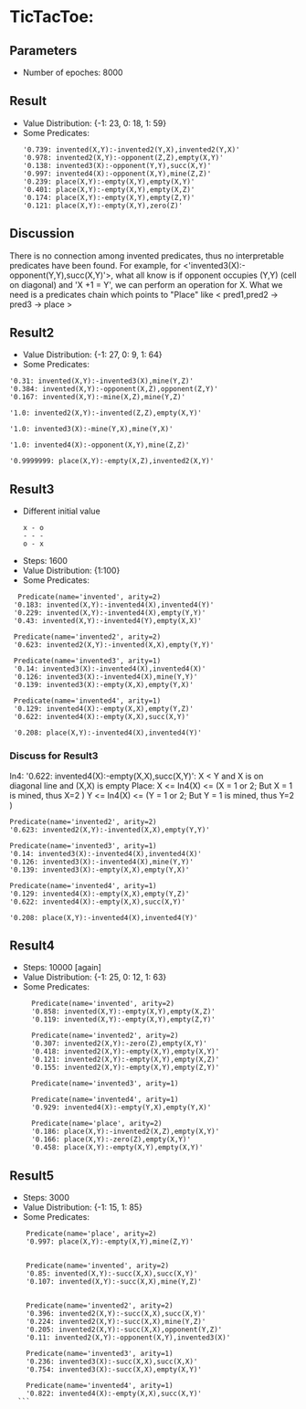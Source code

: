 # TicTacToe:
## Parameters
 - Number of epoches: 8000

## Result
 -  Value Distribution: {-1: 23, 0: 18, 1: 59}
 -  Some Predicates:
    ```
    '0.739: invented(X,Y):-invented2(Y,X),invented2(Y,X)'
    '0.978: invented2(X,Y):-opponent(Z,Z),empty(X,Y)'
    '0.138: invented3(X):-opponent(Y,Y),succ(X,Y)'
    '0.997: invented4(X):-opponent(X,Y),mine(Z,Z)'
    '0.239: place(X,Y):-empty(X,Y),empty(X,Y)'
    '0.401: place(X,Y):-empty(X,Y),empty(X,Z)'
    '0.174: place(X,Y):-empty(X,Y),empty(Z,Y)'
    '0.121: place(X,Y):-empty(X,Y),zero(Z)'
    ```

## Discussion
There is no connection among invented predicates, thus no interpretable predicates have been found. For example, for <'invented3(X):-opponent(Y,Y),succ(X,Y)'>, what all know is if opponent occupies (Y,Y) (cell on diagonal) and 'X +1 = Y', we can perform an operation for X. What we need is a predicates chain which points to "Place" like < pred1,pred2 -> pred3 -> place >


## Result2
 - Value Distribution:  {-1: 27, 0: 9, 1: 64}
 -  Some Predicates:
   ```
   '0.31: invented(X,Y):-invented3(X),mine(Y,Z)'
   '0.384: invented(X,Y):-opponent(X,Z),opponent(Z,Y)'
   '0.167: invented(X,Y):-mine(X,Z),mine(Y,Z)'

   '1.0: invented2(X,Y):-invented(Z,Z),empty(X,Y)'

   '1.0: invented3(X):-mine(Y,X),mine(Y,X)'
   
   '1.0: invented4(X):-opponent(X,Y),mine(Z,Z)'

   '0.9999999: place(X,Y):-empty(X,Z),invented2(X,Y)'
   ```
   
## Result3 
- Different initial value
  ``` 
  x - o
  - - -
  o - x
  ```
- Steps: 1600
- Value Distribution: {1:100}
- Some Predicates:
 ```
   Predicate(name='invented', arity=2)
  '0.183: invented(X,Y):-invented4(X),invented4(Y)'
  '0.229: invented(X,Y):-invented4(X),empty(Y,Y)'
  '0.43: invented(X,Y):-invented4(Y),empty(X,X)'

  Predicate(name='invented2', arity=2)
  '0.623: invented2(X,Y):-invented(X,X),empty(Y,Y)'

  Predicate(name='invented3', arity=1)
  '0.14: invented3(X):-invented4(X),invented4(X)'
  '0.126: invented3(X):-invented4(X),mine(Y,Y)'
  '0.139: invented3(X):-empty(X,X),empty(Y,X)'

  Predicate(name='invented4', arity=1)
  '0.129: invented4(X):-empty(X,X),empty(Y,Z)'
  '0.622: invented4(X):-empty(X,X),succ(X,Y)'

  '0.208: place(X,Y):-invented4(X),invented4(Y)'
 ```
### Discuss for Result3
In4:   '0.622: invented4(X):-empty(X,X),succ(X,Y)': X < Y and X is on diagonal line and (X,X) is empty
Place: X  <= In4(X) <=  (X = 1 or 2; But X = 1 is mined, thus X=2 )
       Y  <= In4(X) <=  (Y = 1 or 2; But Y = 1 is mined, thus Y=2 )
  ```
  Predicate(name='invented2', arity=2)
  '0.623: invented2(X,Y):-invented(X,X),empty(Y,Y)'

  Predicate(name='invented3', arity=1)
  '0.14: invented3(X):-invented4(X),invented4(X)'
  '0.126: invented3(X):-invented4(X),mine(Y,Y)'
  '0.139: invented3(X):-empty(X,X),empty(Y,X)'

  Predicate(name='invented4', arity=1)
  '0.129: invented4(X):-empty(X,X),empty(Y,Z)'
  '0.622: invented4(X):-empty(X,X),succ(X,Y)'

  '0.208: place(X,Y):-invented4(X),invented4(Y)'
  ```

## Result4
-  Steps: 10000 [again]
- Value Distribution: {-1: 25, 0: 12, 1: 63}
- Some Predicates:
   ```
     Predicate(name='invented', arity=2)
     '0.858: invented(X,Y):-empty(X,Y),empty(X,Z)'
     '0.119: invented(X,Y):-empty(X,Y),empty(Z,Y)'

     Predicate(name='invented2', arity=2)
     '0.307: invented2(X,Y):-zero(Z),empty(X,Y)'
     '0.418: invented2(X,Y):-empty(X,Y),empty(X,Y)'
     '0.121: invented2(X,Y):-empty(X,Y),empty(X,Z)'
     '0.155: invented2(X,Y):-empty(X,Y),empty(Z,Y)'

     Predicate(name='invented3', arity=1)

     Predicate(name='invented4', arity=1)
     '0.929: invented4(X):-empty(Y,X),empty(Y,X)'

     Predicate(name='place', arity=2)
     '0.186: place(X,Y):-invented2(X,Z),empty(X,Y)'
     '0.166: place(X,Y):-zero(Z),empty(X,Y)'
     '0.458: place(X,Y):-empty(X,Y),empty(X,Y)'
   ```

## Result5
-  Steps: 3000
-  Value Distribution:  {-1: 15, 1: 85}
-  Some Predicates:
  ```
      Predicate(name='place', arity=2)
      '0.997: place(X,Y):-empty(X,Y),mine(Z,Y)'
       

      Predicate(name='invented', arity=2)
      '0.85: invented(X,Y):-succ(X,X),succ(X,Y)'
      '0.107: invented(X,Y):-succ(X,X),mine(Y,Z)'
       

      Predicate(name='invented2', arity=2)
      '0.396: invented2(X,Y):-succ(X,X),succ(X,Y)'
      '0.224: invented2(X,Y):-succ(X,X),mine(Y,Z)'
      '0.205: invented2(X,Y):-succ(X,X),opponent(Y,Z)'
      '0.11: invented2(X,Y):-opponent(X,Y),invented3(X)'
       
      Predicate(name='invented3', arity=1)
      '0.236: invented3(X):-succ(X,X),succ(X,X)'
      '0.754: invented3(X):-succ(X,X),empty(X,Y)'
       
      Predicate(name='invented4', arity=1)
      '0.822: invented4(X):-empty(X,X),succ(X,Y)'
  ```

